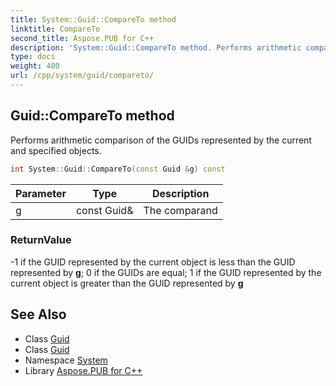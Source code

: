 ```yaml
---
title: System::Guid::CompareTo method
linktitle: CompareTo
second_title: Aspose.PUB for C++
description: 'System::Guid::CompareTo method. Performs arithmetic comparison of the GUIDs represented by the current and specified objects in C++.'
type: docs
weight: 400
url: /cpp/system/guid/compareto/
---
```

## Guid::CompareTo method


Performs arithmetic comparison of the GUIDs represented by the current and specified objects.

```cpp
int System::Guid::CompareTo(const Guid &g) const
```


| Parameter | Type | Description |
| --- | --- | --- |
| g | const Guid\& | The comparand |

### ReturnValue

-1 if the GUID represented by the current object is less than the GUID represented by **g**; 0 if the GUIDs are equal; 1 if the GUID represented by the current object is greater than the GUID represented by **g**

## See Also

* Class [Guid](../)
* Class [Guid](../)
* Namespace [System](../../)
* Library [Aspose.PUB for C++](../../../)
